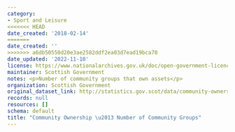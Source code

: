 ```yaml
---
category:
- Sport and Leisure
<<<<<<< HEAD
date_created: '2018-02-14'
=======
date_created: ''
>>>>>>> a6db50550d20e3ae2582ddf2ea03d7ead19bca70
date_updated: '2022-11-10'
license: https://www.nationalarchives.gov.uk/doc/open-government-licence/version/3/
maintainer: Scottish Government
notes: <p>Number of community groups that own assets</p>
organization: Scottish Government
original_dataset_link: http://statistics.gov.scot/data/community-ownership-number-of-community-groups
records: null
resources: []
schema: default
title: "Community Ownership \u2013 Number of Community Groups"
---
```

